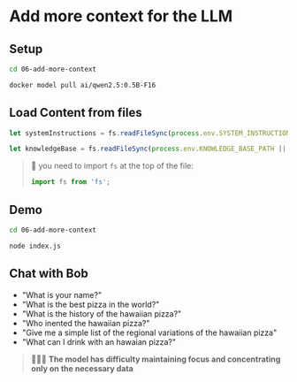 # Add more context for the LLM

## Setup

```bash terminal-id=terminal-06
cd 06-add-more-context
```

```bash terminal-id=terminal-06
docker model pull ai/qwen2.5:0.5B-F16
```

## Load Content from files

```javascript
let systemInstructions = fs.readFileSync(process.env.SYSTEM_INSTRUCTIONS_PATH || "./settings/system-instructions.md", 'utf8')

let knowledgeBase = fs.readFileSync(process.env.KNOWLEDGE_BASE_PATH || "./data/hawaiian-pizza-knowledge-base.md", 'utf8')
```
> 👋 you need to import ``fs`` at the top of the file:
> ```javascript
> import fs from 'fs';
> ```


## Demo

```bash terminal-id=terminal-06
cd 06-add-more-context
```

```bash terminal-id=terminal-06
node index.js
```

## Chat with Bob

- "What is your name?"
- "What is the best pizza in the world?"
- "What is the history of the hawaiian pizza?"
- "Who inented the hawaiian pizza?"
- "Give me a simple list of the regional variations of the hawaiian pizza"
- "What can I drink with an hawaian pizza?"

> 🤚🤚🤚 **The model has difficulty maintaining focus and concentrating only on the necessary data**
